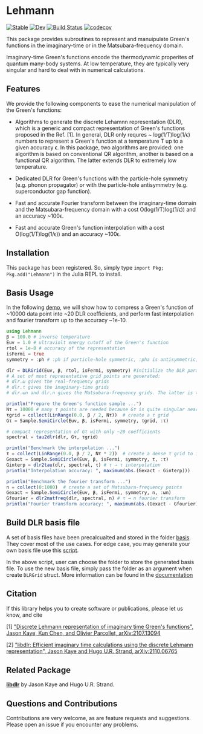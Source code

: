 # Lehmann

[![Stable](https://img.shields.io/badge/docs-stable-blue.svg)](https://numericaleft.github.io/Lehmann.jl/dev)
[![Dev](https://img.shields.io/badge/docs-dev-blue.svg)](https://numericaleft.github.io/Lehmann.jl/dev)
[![Build Status](https://github.com/kunyuan/Lehmann.jl/workflows/CI/badge.svg)](https://github.com/numericaleft/Lehmann.jl/actions)
[![codecov](https://codecov.io/gh/numericaleft/Lehmann.jl/branch/main/graph/badge.svg?token=Uia7j4DnR9)](https://codecov.io/gh/numericaleft/Lehmann.jl)
<!-- [![Coverage](https://codecov.io/gh/kunyuan/Lehmann.jl/branch/master/graph/badge.svg)](https://codecov.io/gh/kunyuan/Lehmann.jl) -->

This package provides subroutines to represent and manuipulate Green's functions in the imaginary-time or in the Matsubara-frequency domain. 

Imaginary-time Green's functions encode the thermodynamic properites of quantum many-body systems. At low temperature, they are typically very singular and hard to deal with in numerical calculations. 

## Features
We provide the following components to ease the numerical manipulation of the Green's functions:

- Algorithms to generate the discrete Lehamnn representation (DLR), which is a generic and  compact representation of Green's functions proposed in the Ref. [1]. In general, DLR only requres ~ log(1/T)log(1/ϵ) numbers to represent a Green's function at a temperature T up to a given accuracy ϵ. In this package, two algorithms are provided: one algorithm is based on conventional QR algorithm, another is based on a functional QR algorithm. The latter extends DLR to extremely low temperature.

- Dedicated DLR for Green's functions with the particle-hole symmetry (e.g. phonon propagator) or with the particle-hole antisymmetry (e.g. superconductor gap function).

- Fast and accurate Fourier transform between the imaginary-time domain and the Matsubara-frequency domain with a cost O(log(1/T)log(1/ϵ)) and an accuracy ~100ϵ.

- Fast and accurate Green's function interpolation with a cost O(log(1/T)log(1/ϵ)) and an accuracy ~100ϵ.

## Installation

This package has been registered. So, simply type `import Pkg; Pkg.add("Lehmann")` in the Julia REPL to install.

## Basis Usage

In the following [demo](example/demo.jl), we will show how to compress a Green's function of ~10000 data point into ~20 DLR coefficients, and perform fast interpolation and fourier transform up to the accuracy ~1e-10.

```julia
using Lehmann
β = 100.0 # inverse temperature
Euv = 1.0 # ultraviolt energy cutoff of the Green's function
rtol = 1e-8 # accuracy of the representation
isFermi = true
symmetry = :ph # :ph if particle-hole symmetric, :pha is antisymmetric, :none if there is no symmetry

dlr = DLRGrid(Euv, β, rtol, isFermi, symmetry) #initialize the DLR parameters and basis
# A set of most representative grid points are generated:
# dlr.ω gives the real-frequency grids
# dlr.τ gives the imaginary-time grids
# dlr.ωn and dlr.n gives the Matsubara-frequency grids. The latter is the integer version.

println("Prepare the Green's function sample ...")
Nτ = 10000 # many τ points are needed because Gτ is quite singular near the boundary
τgrid = collect(LinRange(0.0, β / 2, Nτ))  # create a τ grid
Gτ = Sample.SemiCircle(Euv, β, isFermi, symmetry, τgrid, :τ)

# compact representation of Gτ with only ~20 coefficients
spectral = tau2dlr(dlr, Gτ, τgrid) 

println("Benchmark the interpolation ...")
τ = collect(LinRange(0.0, β / 2, Nτ * 2))  # create a dense τ grid to interpolate
Gexact = Sample.SemiCircle(Euv, β, isFermi, symmetry, τ, :τ)
Ginterp = dlr2tau(dlr, spectral, τ) # τ → τ interpolation
println("Interpolation accuracy: ", maximum(abs.(Gexact - Ginterp)))

println("Benchmark the fourier transform ...")
n = collect(0:1000)  # create a set of Matsubara-frequency points
Gexact = Sample.SemiCircle(Euv, β, isFermi, symmetry, n, :ωn)
Gfourier = dlr2matfreq(dlr, spectral, n) # τ → n fourier transform
println("Fourier transform accuracy: ", maximum(abs.(Gexact - Gfourier)))
```

## Build DLR basis file
 A set of basis files have been precalcualted and stored in the folder [basis](basis/). They cover most of the use cases. For edge case, you may generate your own basis file use this [script](build.jl).

 In the above script, user can choose the folder to store the generated basis file. To use the new basis file, simply pass the folder as an argument when create ``DLRGrid`` struct. More information can be found in the [documentation](https://numericaleft.github.io/Lehmann.jl/dev/lib/dlr/)

## Citation

If this library helps you to create software or publications, please let us know, and cite

[1] ["Discrete Lehmann representation of imaginary time Green's functions", Jason Kaye, Kun Chen, and Olivier Parcollet, arXiv:2107.13094](https://arxiv.org/abs/2107.13094)

[2] ["libdlr: Efficient imaginary time calculations using the discrete Lehmann representation", Jason Kaye and Hugo U.R. Strand, arXiv:2110.06765](https://arxiv.org/abs/2110.06765)

## Related Package
[__libdlr__](https://github.com/jasonkaye/libdlr) by Jason Kaye and Hugo U.R. Strand.

## Questions and Contributions

Contributions are very welcome, as are feature requests and suggestions. Please open an issue if you encounter any problems.